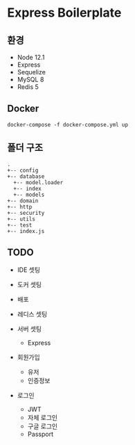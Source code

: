 # Express Boilerplate

## 환경
* Node 12.1
* Express 
* Sequelize
* MySQL 8
* Redis 5

## Docker
```
docker-compose -f docker-compose.yml up
```

## 폴더 구조
```
.
+-- config            
+-- database          
  +-- model.loader
  +-- index           
  +-- models          
+-- domain            
+-- http              
+-- security          
+-- utils             
+-- test              
+-- index.js          
```

## TODO
* IDE 셋팅

* 도커 셋팅

* 배포

* 레디스 셋팅

* 서버 셋팅
  * Express

* 회원가입
  * 유저
  * 인증정보

* 로그인
  * JWT
  * 자체 로그인
  * 구글 로그인
  * Passport

